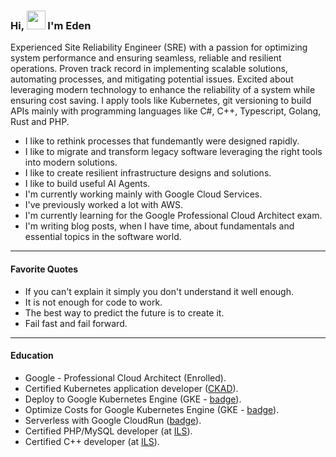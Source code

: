 ### Hi, <img src="https://media.giphy.com/media/hvRJCLFzcasrR4ia7z/giphy.gif" width="30px"> I'm Eden

Experienced Site Reliability Engineer (SRE) with a passion for optimizing system performance and ensuring seamless, reliable and resilient operations. Proven track record in implementing scalable solutions, automating processes, and mitigating potential issues. Excited about leveraging modern technology to enhance the reliability of a system while ensuring cost saving. I apply tools like Kubernetes, git versioning to build APIs mainly with programming languages like C#, C++, Typescript, Golang, Rust and PHP.

- I like to rethink processes that fundemantly were designed rapidly.
- I like to migrate and transform legacy software leveraging the right tools into modern solutions.
- I like to create resilient infrastructure designs and solutions.
- I like to build useful AI Agents.
- I'm currently working mainly with Google Cloud Services.
- I've previously worked a lot with AWS.
- I'm currently learning for the Google Professional Cloud Architect exam.
- I'm writing blog posts, when I have time, about fundamentals and essential topics in the software world.

---

#### Favorite Quotes
- If you can't explain it simply you don't understand it well enough.
- It is not enough for code to work.
- The best way to predict the future is to create it.
- Fail fast and fail forward.

---

#### Education
- Google - Professional Cloud Architect (Enrolled).
- Certified Kubernetes application developer ([CKAD](https://www.credly.com/badges/1f01b62c-9508-4c65-b95e-68d3433cf2f1?source=linked_in_profile)).
- Deploy to Google Kubernetes Engine (GKE - [badge](https://run.qwiklabs.com/public_profiles/83314961-d414-4bc6-ac8f-3eb5a2ce81c1/badges/1205398)).
- Optimize Costs for Google Kubernetes Engine (GKE - [badge](https://run.qwiklabs.com/public_profiles/83314961-d414-4bc6-ac8f-3eb5a2ce81c1/badges/1256651)).
- Serverless with Google CloudRun ([badge](https://run.qwiklabs.com/public_profiles/83314961-d414-4bc6-ac8f-3eb5a2ce81c1/badges/1234390)).
- Certified PHP/MySQL developer (at [ILS](https://www.ils.de)).
- Certified C++ developer (at [ILS](https://www.ils.de)).
